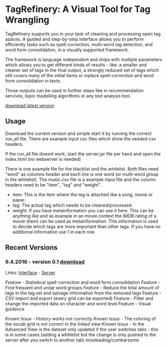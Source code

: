 # TagRefinery: A Visual Tool for Tag Wrangling
TagRefinery supports you in your task of cleaning and processing open tag spaces. A guided and step-by-step interface allows you to perform efficiently tasks such as spell-correction, multi-word tag detection, and word form consolidation, in a visually supported framework.

The framework is language independent and ships with multiple parameters which allows you to get different kinds of results - like: a smaller and cleaner set of tags in the final output, a strongly reduced set of tags which still covers many of the initial items or inplace spell-correction and word form consolidation in texts.

Those outputs can be used in further steps like in recommendation servives, topic modelling algorithms or any text analysis tool.

[download latest version](https://github.com/Christoph/tagrefinery-releases/archive/master.zip)

## Usage

Download the current version and simple start it by running the correct run_all file. There are example input csv files which show the needed csv headers. 

If the run_all file doesnt work, start the server.jar file per hand and open the index.html (no webserver is needed)

There is one example file for the blacklist and the whitelist. Both files need "word" as columns header and each line is one word (or multi-word group in the whitelist). The music.csv file is a example input file and the column headers need to be "item", "tag" and "weight".

* item: This is the item where the tag is attached like a song, movie or paper.
* tag: The actual tag which needs to be cleaned/processed.
* weight: If you have metainformation you can use it here. This can be anything like and as example in an movie context the IMDB rating of a movie (item) can be used as metainformation. This information is used to decide which tags are more important than other tags. If you have no additional information use 1 in each row.

## Recent Versions
### 9.4.2016 - version 0.1 [download](https://github.com/Christoph/tagrefinery-releases/archive/10f787c6064ae01fe73f5ab08bdbfd76b4553342.zip)
Links: [Interface](https://github.com/Christoph/tagrefinery-gui/tree/release-version-0.1) - [Server](https://github.com/Christoph/tagrefinery-core/tree/release-version-0.1)

_Feature_ - Statistical spell-correction and word form consolidation
_Feature_ - Find frequent and uniqe word groups
_Feature_ - Reduce the total amount of tags in the tag set and salvage information from the removed tags
Feature - CSV import and export (every grid can be exported)
Feature - Filter and change the imported data on character and word level
Feature - Visual guidance 

_Known Issue_ - History works not correctly
_Known Issue_ - The coloring of the vocab grid is not correct in the linked view
_Known Issue_ - In the Advanced View is the dataset only updated if the user switches tabs - this is in some cases (adding a whitlelist but the change is only pushed to the server after you switch to another tab) missleading/cumbersome
